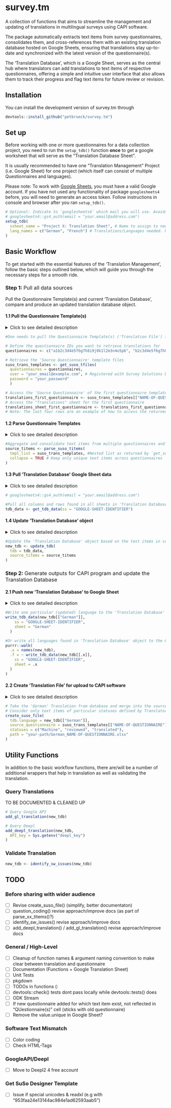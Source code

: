 
# survey.tm

A collection of functions that aims to streamline the management and
updating of translations in multilingual surveys using CAPI software.

The package automatically extracts text items from survey
questionnaires, consolidates them, and cross-references them with an
existing translation database hosted on Google Sheets, ensuring that
translations stay up-to-date and synchronized with the latest version of
the questionnaire(s).

The ‘Translation Database’, which is a Google Sheet, serves as the
central hub where translators can add translations to text items of
respective questionnaires, offering a simple and intuitive user
interface that also allows them to track their progress and flag text
items for future review or revision.

## Installation

You can install the development version of survey.tm through

``` r
devtools::install_github("petbrueck/survey.tm")
```

## Set up

Before working with one or more questionnaires for a data collection
project, you need to run the `setup_tdb()` function **once** to get a
google worksheet that will serve as the “Translation Database Sheet”.

It is usually recommended to have one “Translation Management” Project
(i.e. Google Sheet) for one project (which itself can consist of
multiple Questionnaires and languages).

Please note: To work with [Google
Sheets](https://www.google.com/sheets/about/), you must have a valid
Google account. If you have not used any functionality of package
`googlesheets4` before, you will need to generate an access token.
Follow instructions in console and browser after you ran `setup_tdb()`.

``` r
# Optional: Indicate to `googlesheets4` which mail you will use. Avoids selecting pre-authorised account manually.
# googlesheets4::gs4_auth(email = "your.email@address.com")
setup_tdb(
  ssheet_name = "Project X: Translation Sheet", # Name to assign to new google worksheet
  lang_names = c("German", "French") # Translations/Languages needed. Needs to be ISO 639-1 language name.
)
```

## Basic Workflow

To get started with the essential features of the ‘Translation
Management’, follow the basic steps outlined below, which will guide you
through the necessary steps for a smooth ride.

### Step 1: <span style="font-weight: normal"> Pull all data sources</span>

Pull the Questionnaire Template(s) and current ‘Translation Database’,
compare and produce an updated translation database object.

#### 1.1 Pull the Questionnaire Template(s)

<details>
<summary>
Click to see detailed description
</summary>

To retrieve the current version and text items of the questionnaire(s)
you’re working with, you can use the `get_suso_tfiles()` function. This
function downloads the [questionnaire
templates](https://docs.mysurvey.solutions/questionnaire-designer/toolbar/multilingual-questionnaires/)
in Excel format from the Survey Solutions Designer and stores them as
nested lists in your environment. You can specify the questionnaires by
using their questionnaire ID, which is a 32-character alphanumeric
identifier.

You can find this ID by logging in to the Survey Solutions Designer and
accessing your questionnaire. The URL in your browser should look like
`https://designer.mysurvey.solutions/questionnaire/details/xxxxxxxxxxxxxxxxxxxxxxxxxxxxxxxx`,
where the combination of x’s after `/details/` represents your
questionnaire ID.

</details>

``` r
#One needs to pull the Questionnaire Template(s) ('Translation File') from the Survey Solutions Designer

# Define the questionnaire IDs you want to retrieve translations for
questionnaires <- c("a1b2c3d4e5f6g7h8i9j0k1l2m3n4o5p6", "b2c3d4e5f6g7h8i9j0k1l2m3n4o5p6a7")

# Retrieve the 'Source Questionnaire' template files
suso_trans_templates <- get_suso_tfiles(
  questionnaires = questionnaires,
  user = "your_email@example.com", # Registered with Survey Solutions Designer
  password = "your_password"
  )

# Access the 'Source Questionnaire' of the first questionnaire template
translations_first_questionnaire <- suso_trans_templates[["NAME-OF-QUESTIONNAIRE"]]
# Access the "Translations" sheet for the first questionnaire
translations_sheet_first_questionnaire <- translations_first_questionnaire[["Translations"]]
# Note: The last four rows are an example of how to access the returned object "suso_trans_templates". In most cases, you will not need to access the object in this way.
```

#### 1.2 Parse Questionnaire Templates

<details>
<summary>
Click to see detailed description
</summary>

Text items to be translated are currently distributed across
questionnaires and sheets in the object returned by `get_suso_tfiles()`.
To aggregate all these items into a single consolidated data.table, use
the `parse_suso_titems()` function.

</details>

``` r
#Aggregate and consolidate text items from multiple questionnaires and sheets into a single data.table using parse_suso_titems().
source_titems <- parse_suso_titems(
  tmpl_list = suso_trans_templates, #Nested list as returned by `get_suso_tfiles()`
  collapse = TRUE # Keep only unique text items across questionnaires
)
```

#### 1.3 Pull ‘Translation Database’ Google Sheet data

<details>
<summary>
Click to see detailed description
</summary>

In order to add translations to the ‘Source Questionnaires’, it’s
necessary to pull any existing translations (if available) specified by
the Translator from the ‘Translation Database’ Google Sheet.

`get_tdb_data()` is a simple wrapper for `googlesheets4::read_sheet()`
and returns a list where each element is a sheet in the Google Sheet,
representing translation data for a specific language.

Please note: At first run after `setup_tdb()`, all elements of the list
returned will be empty data.table’s.
</details>

``` r
# googlesheets4::gs4_auth(email = "your.email@address.com")

#Pull all columns and rows found in all sheets in 'Translation Database' Google Sheet
tdb_data <- get_tdb_data(ss = "GOOGLE-SHEET-IDENTIFIER")
```

#### 1.4 Update ‘Translation Database’ object

<details>
<summary>
Click to see detailed description
</summary>

Compares ‘Source Questionnaire’ text items (object returned by
`parse_odk_titems()` or `parse_suso_titems()`) against the ‘Translation
Database’ list returned by `get_tdb_data()`.

Removes any text item in any sheet in the translation database object
that no longer is part of the source questionnaire(s). Adds any new text
item from source questionnaire(s) not yet found in the database.

List returned will be used for subsequent processes, including creating
‘Translated Questionnaires’ for uplöad to CAPI system as well as pushed
to the ‘Translation Database’

</details>

``` r
#Update the 'Translation Database' object based on the text items in current version of 'Source Questionnaire(s)'
new_tdb <- update_tdb(
  tdb = tdb_data,
  source_titems = source_titems
)
```

### Step 2: <span style="font-weight: normal"> Generate outputs for CAPI program and update the Translation Database</span>

#### 2.1 Push new ‘Translation Database’ to Google Sheet

<details>
<summary>
Click to see detailed description
</summary>

Object `new_tdb` contains the most recent text items from the source
questionnaire along with the previously added translations (if any) for
all languages in the ‘Translation Database’. As a next step, one should
update the Google Worksheet ‘Database’ so that Translators can continue
working on the most recent version of the questionnaire(s). To this end,
use `write_tdb_data()` which writes one language from `new_tdb` object
to one particular sheet in the Google Worksheet.

Please note: It is advisable to coordinate with the Translator(s) to not
overwrite translations that she is adding to the Database sheet while
you are about to push new ones.

</details>

``` r
#Write one particular (updated) language to the 'Translation Database' Google Sheet
write_tdb_data(new_tdb[["German"]],
    ss = "GOOGLE-SHEET-IDENTIFIER",
    sheet = "German"
  )

#Or write all languages found in 'Translation Database' object to the Google Sheet
purrr::walk(
  .x = names(new_tdb),
  .f = ~ write_tdb_data(new_tdb[[.x]],
    ss = "GOOGLE-SHEET-IDENTIFIER",
    sheet = .x
  )
)
```

#### 2.2 Create ‘Translation File’ for upload to CAPI software

<details>
<summary>
Click to see detailed description
</summary>

Using object `new_tdb`, one can now add the most recent translation to a
questionnaire source template (as returned by `get_suso_tfiles()`) of
your choice.

To this end, use `create_suso_file()` which will write a .xlsx file that
one can use to upload to the Survey Solutions Designer.

</details>

``` r
# Take the 'German' Translation from database and merge into the source questionnaire as returned by \code{\link{get_suso_tfiles}}
# Consider only text items of particular statuses defined by Translator
create_suso_file(
  tdb.language = new_tdb[["German"]],
  source_questionnaire = suso_trans_templates[["NAME-OF-QUESTIONNAIRE"]],
  statuses = c("Machine", "reviewed", "translated"),
  path = "your-path/German_NAME-OF-QUESTIONNAIRE.xlsx"
)
```

## Utility Functions

In addition to the basic workflow functions, there are/will be a number
of additional wrappers that help in translation as well as validating
the translation.

### Query Translations

TO BE DOCUMENTED & CLEANED UP

``` r
# Query Google API
add_gl_translation(new_tdb)

# Query Deepl
add_deepl_translation(new_tdb,
  API_key = Sys.getenv("deepl_key")
)
```

### Validate Translation

``` r
new_tdb <- identify_sw_issues(new_tdb)
```

## TODO

### Before sharing with wider audience

- [ ] Revise create_suso_file() (simplify, better documentaton)
- [ ] question_coding() revise approach/improve docs (as part of
  parse_xx_titems()?)
- [ ] identify_sw_issues() revise approach/improve docs
- [ ] add_deepl_translation() / add_gl_translation() revise
  approach/improve docs

### General / High-Level

- [ ] Cleanup of function names & argument naming convention to make
  clear between translation and questionnaire
- [ ] Documentation (Functions + Google Translation Sheet)
- [ ] Unit Tests
- [ ] pkgdown
- [ ] TODOs in functions (:
- [ ] devtools::check() tests dont pass locally while devtools::tests()
  does
- [ ] ODK Stream
- [ ] If new questionnaire added for which text item exist, not
  reflected in “QUestionnaire(s)” cell (sticks with old questionnaire)
- [ ] Remove the value.unique in Google Sheet?

### Software Text Mismatch

- [ ] Color coding
- [ ] Check HTML-Tags

### GoogleAPI/Deepl

- [ ] Move to Deepl2 4 free account

### Get SuSo Designer Template

- [ ] Issue if special unicodes & readxl (e.g with
  “953faa24e13144ac984e1ad62593aab5”)
